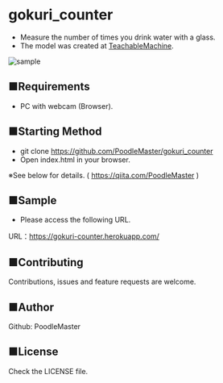# gokuri_counter
- Measure the number of times you drink water with a glass.
- The model was created at [TeachableMachine](https://teachablemachine.withgoogle.com/).

![sample](https://user-images.githubusercontent.com/69660581/100428291-16969000-30d7-11eb-95cf-b0f4094a22e9.gif)

## ■Requirements
- PC with webcam (Browser).

## ■Starting Method
- git clone https://github.com/PoodleMaster/gokuri_counter
- Open index.html in your browser.

※See below for details. ( https://qiita.com/PoodleMaster )

## ■Sample
- Please access the following URL.

URL：https://gokuri-counter.herokuapp.com/

## ■Contributing
Contributions, issues and feature requests are welcome.

## ■Author
Github: PoodleMaster

## ■License
Check the LICENSE file.
